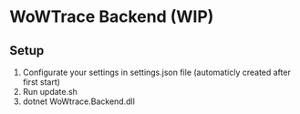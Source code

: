 ﻿# WoWTrace Backend (WIP)

## Setup
1. Configurate your settings in settings.json file (automaticly created after first start)
2. Run update.sh
3. dotnet WoWtrace.Backend.dll